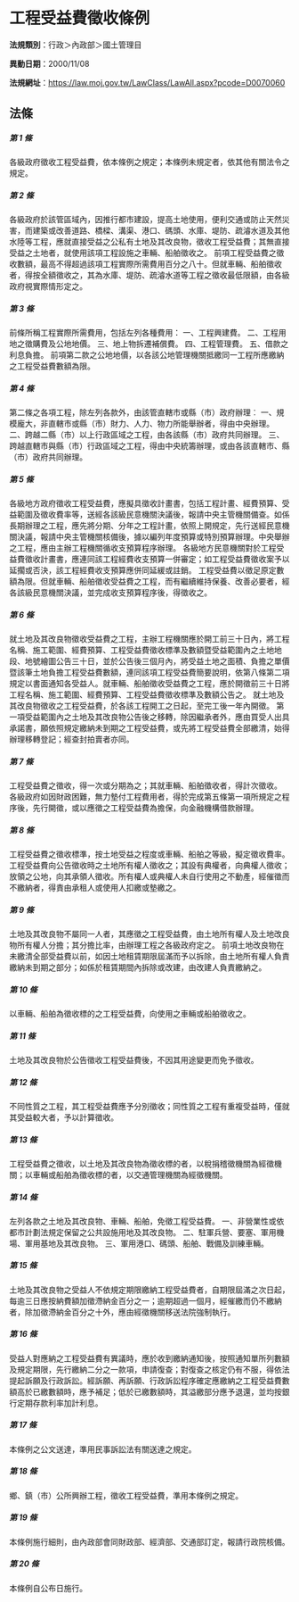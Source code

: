 # 工程受益費徵收條例

**法規類別**：行政＞內政部＞國土管理目

**異動日期**：2000/11/08  

**法規網址**：https://law.moj.gov.tw/LawClass/LawAll.aspx?pcode=D0070060





## 法條
##### 第 1 條
各級政府徵收工程受益費，依本條例之規定；本條例未規定者，依其他有關法令之規定。

##### 第 2 條
各級政府於該管區域內，因推行都市建設，提高土地使用，便利交通或防止天然災害，而建築或改善道路、橋樑、溝渠、港口、碼頭、水庫、堤防、疏濬水道及其他水陸等工程，應就直接受益之公私有土地及其改良物，徵收工程受益費；其無直接受益之土地者，就使用該項工程設施之車輛、船舶徵收之。
前項工程受益費之徵收數額，最高不得超過該項工程實際所需費用百分之八十。但就車輛、船舶徵收者，得按全額徵收之，其為水庫、堤防、疏濬水道等工程之徵收最低限額，由各級政府視實際情形定之。

##### 第 3 條
前條所稱工程實際所需費用，包括左列各種費用：
一、工程興建費。
二、工程用地之徵購費及公地地價。
三、地上物拆遷補償費。
四、工程管理費。
五、借款之利息負擔。
前項第二款之公地地價，以各該公地管理機關抵繳同一工程所應繳納之工程受益費數額為限。

##### 第 4 條
第二條之各項工程，除左列各款外，由該管直轄市或縣（市）政府辦理︰
一、規模龐大，非直轄市或縣（市）財力、人力、物力所能舉辦者，得由中央辦理。
二、跨越二縣（市）以上行政區域之工程，由各該縣（市）政府共同辦理。
三、跨越直轄市與縣（市）行政區域之工程，得由中央統籌辦理，或由各該直轄市、縣（市）政府共同辦理。

##### 第 5 條
各級地方政府徵收工程受益費，應擬具徵收計畫書，包括工程計畫、經費預算、受益範圍及徵收費率等，送經各該級民意機關決議後，報請中央主管機關備查。如係長期辦理之工程，應先將分期、分年之工程計畫，依照上開規定，先行送經民意機關決議，報請中央主管機關核備後，據以編列年度預算或特別預算辦理。中央舉辦之工程，應由主辦工程機關循收支預算程序辦理。
各級地方民意機關對於工程受益費徵收計畫書，應連同該工程經費收支預算一併審定；如工程受益費徵收案予以延擱或否決，該工程經費收支預算應併同延緩或註銷。
工程受益費以徵足原定數額為限。但就車輛、船舶徵收受益費之工程，而有繼續維持保養、改善必要者，經各該級民意機關決議，並完成收支預算程序後，得徵收之。

##### 第 6 條
就土地及其改良物徵收受益費之工程，主辦工程機關應於開工前三十日內，將工程名稱、施工範圍、經費預算、工程受益費徵收標準及數額暨受益範圍內之土地地段、地號繪圖公告三十日，並於公告後三個月內，將受益土地之面積、負擔之單價暨該筆土地負擔工程受益費數額，連同該項工程受益費簡要說明，依第八條第二項規定以書面通知各受益人。就車輛、船舶徵收受益費之工程，應於開徵前三十日將工程名稱、施工範圍、經費預算、工程受益費徵收標準及數額公告之。
就土地及其改良物徵收之工程受益費，於各該工程開工之日起，至完工後一年內開徵。
第一項受益範圍內之土地及其改良物公告後之移轉，除因繼承者外，應由買受人出具承諾書，願依照規定繳納未到期之工程受益費，或先將工程受益費全部繳清，始得辦理移轉登記；經查封拍賣者亦同。

##### 第 7 條
工程受益費之徵收，得一次或分期為之；其就車輛、船舶徵收者，得計次徵收。
各級政府如因財政困難，無力墊付工程費用者，得於完成第五條第一項所規定之程序後，先行開徵，或以應徵之工程受益費為擔保，向金融機構借款辦理。

##### 第 8 條
工程受益費之徵收標準，按土地受益之程度或車輛、船舶之等級，擬定徵收費率。
工程受益費向公告徵收時之土地所有權人徵收之；其設有典權者，向典權人徵收；放領之公地，向其承領人徵收。所有權人或典權人未自行使用之不動產，經催徵而不繳納者，得責由承租人或使用人扣繳或墊繳之。

##### 第 9 條
土地及其改良物不屬同一人者，其應徵之工程受益費，由土地所有權人及土地改良物所有權人分擔；其分擔比率，由辦理工程之各級政府定之。
前項土地改良物在未繳清全部受益費以前，如因土地租賃期限屆滿而予以拆除，由土地所有權人負責繳納未到期之部分；如係於租賃期間內拆除或改建，由改建人負責繳納之。

##### 第 10 條
以車輛、船舶為徵收標的之工程受益費，向使用之車輛或船舶徵收之。

##### 第 11 條
土地及其改良物於公告徵收工程受益費後，不因其用途變更而免予徵收。

##### 第 12 條
不同性質之工程，其工程受益費應予分別徵收；同性質之工程有重複受益時，僅就其受益較大者，予以計算徵收。

##### 第 13 條
工程受益費之徵收，以土地及其改良物為徵收標的者，以稅捐稽徵機關為經徵機關；以車輛或船舶為徵收標的者，以交通管理機關為經徵機關。

##### 第 14 條
左列各款之土地及其改良物、車輛、船舶，免徵工程受益費。
一、非營業性或依都市計劃法規定保留之公共設施用地及其改良物。
二、駐軍兵營、要塞、軍用機場、軍用基地及其改良物。
三、軍用港口、碼頭、船舶、戰備及訓練車輛。

##### 第 15 條
土地及其改良物之受益人不依規定期限繳納工程受益費者，自期限屆滿之次日起，每逾三日應按納費額加徵滯納金百分之一；逾期超過一個月，經催繳而仍不繳納者，除加徵滯納金百分之十外，應由經徵機關移送法院強制執行。

##### 第 16 條
受益人對應納之工程受益費有異議時，應於收到繳納通知後，按照通知單所列數額及規定期限，先行繳納二分之一款項，申請復查；對復查之核定仍有不服，得依法提起訴願及行政訴訟。經訴願、再訴願、行政訴訟程序確定應繳納之工程受益費數額高於已繳數額時，應予補足；低於已繳數額時，其溢繳部分應予退還，並均按銀行定期存款利率加計利息。

##### 第 17 條
本條例之公文送達，準用民事訴訟法有關送達之規定。

##### 第 18 條
鄉、鎮（市）公所興辦工程，徵收工程受益費，準用本條例之規定。

##### 第 19 條
本條例施行細則，由內政部會同財政部、經濟部、交通部訂定，報請行政院核備。

##### 第 20 條
本條例自公布日施行。


